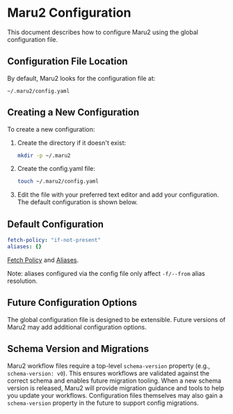 # Maru2 Configuration

This document describes how to configure Maru2 using the global configuration file.

## Configuration File Location

By default, Maru2 looks for the configuration file at:

```
~/.maru2/config.yaml
```

## Creating a New Configuration

To create a new configuration:

1. Create the directory if it doesn't exist:

   ```sh
   mkdir -p ~/.maru2
   ```

2. Create the config.yaml file:

   ```sh
   touch ~/.maru2/config.yaml
   ```

3. Edit the file with your preferred text editor and add your configuration. The default configuration is shown below.

## Default Configuration

```yaml
fetch-policy: "if-not-present"
aliases: {}
```

[Fetch Policy](./cli.md#fetch-policy) and [Aliases](./syntax.md#package-url-aliases).

Note: aliases configured via the config file only affect `-f/--from` alias resolution.

## Future Configuration Options

The global configuration file is designed to be extensible. Future versions of Maru2 may add additional configuration options.

## Schema Version and Migrations

Maru2 workflow files require a top-level `schema-version` property (e.g., `schema-version: v0`). This ensures workflows are validated against the correct schema and enables future migration tooling. When a new schema version is released, Maru2 will provide migration guidance and tools to help you update your workflows. Configuration files themselves may also gain a `schema-version` property in the future to support config migrations.
